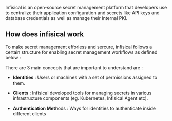 Infisical is an open-source secret management platform that developers use to centralize their application configuration and secrets like API keys and database credentials as well as manage their internal PKI. 

## How does infisical work 

To make secret management efforless and sercure, infisical follows a certain structure for enabling secret management workflows as defined below : 

There are 3 main concepts that are important to understand are : 

* **Identities** : Users or machines with a set of permissions assigned to them.

* **Clients** : Infisical developed tools for managing secrets in various infrastructure components (eg. Kubernetes, Infisical Agent etc). 

* **Authentication Met**hods : Ways for identities to authenticate inside different clients 

